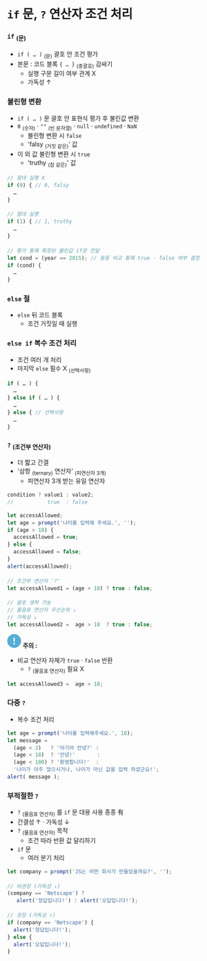 `if` 문, `?` 연산자 조건 처리
===========================

### `if` <sub>(문)</sub>
- `if ( … )` <sub>(문)</sub> 괄호 안 조건 평가
- 본문 : 코드 블록 `{ … }` <sub>(중괄호)</sub> 감싸기
  - 실행 구문 길이 여부 관계 X
  - 가독성 ↑

### 불린형 변환
- `if ( … )` 문 괄호 안 표현식 평가 후 불린값 변환
- `0` <sub>(숫자)</sub> · `""` <sub>(빈 문자열)</sub> · `null` · `undefined` · `NaN`
  - 불린형 변환 시 `false`
  - 'falsy <sub>(거짓 같은)</sub>' 값
- 이 외 값 불린형 변환 시 `true`
  - 'truthy <sub>(참 같은)</sub>' 값
```javascript
// 절대 실행 X
if (0) { // 0, falsy
  …
}

// 절대 실행
if (1) { // 1, truthy
  …
}

// 평가 통해 확정된 불린값 if문 전달
let cond = (year == 2015); // 동등 비교 통해 true · false 여부 결정
if (cond) {
  …
}
```
### `else` 절
- `else` 뒤 코드 블록
  - 조건 거짓일 때 실행

### `else if` 복수 조건 처리
- 조건 여러 개 처리
- 마지막 `else` 필수 X <sub>(선택사항)</sub>
```javascript
if ( … ) {
  …
} else if ( … ) {
  …
} else { // 선택사항
  …
}
```

### `?` <sub>(조건부 연산자)</sub>
- 더 짧고 간결
- '삼항 <sub>(ternary)</sub> 연산자' <sub>(피연산자 3개)</sub>
  - 피연산자 3개 받는 유일 연산자
```javascript
condition ? value1 : value2;
//           true  : false
```

```javascript
let accessAllowed;
let age = prompt('나이를 입력해 주세요.', '');
if (age > 18) {
  accessAllowed = true;
} else {
  accessAllowed = false;
}
alert(accessAllowed);

// 조건부 연산자 '?'
let accessAllowed1 = (age > 18) ? true : false;

// 괄호 생략 가능
// 물음표 연산자 우선순위 ↓
// 가독성 ↓
let accessAllowed2 =  age > 18  ? true : false;
```

<img class="icon" src="../../images/commons/icons/circle-exclamation-solid.svg" /> **주의 :**

- 비교 연산자 자체가 `true` · `false` 반환
  - `?` <sub>(물음표 연산자)</sub> 필요 X
```javascript
let accessAllowed3 =  age > 18;
```

### 다중 `?`
- 복수 조건 처리
```javascript
let age = prompt('나이를 입력해주세요.', 18);
let message =
  (age < 3)   ? '아기야 안녕?' :
  (age < 18)  ? '안녕!'       :
  (age < 100) ? '환영합니다!'  :
  '나이가 아주 많으시거나, 나이가 아닌 값을 입력 하셨군요!';
alert( message );
```

### 부적절한 `?`
- `?` <sub>(물음표 연산자)</sub> 를 `if` 문 대용 사용 종종 有
- 간결성 ↑ · 가독성 ↓
- `?` <sub>(물음표 연산자)</sub> 목적
  - 조건 따라 반환 값 달리하기
- `if` 문
  - 여러 분기 처리
```javascript
let company = prompt('JS는 어떤 회사가 만들었을까요?', '');

// 비권장 (가독성 ↓)
(company == 'Netscape') ?
   alert('정답입니다!') : alert('오답입니다!');

// 권장 (가독성 ↑)
if (company == 'Netscape') {
  alert('정답입니다!');
} else {
  alert('오답입니다!');
}
```
